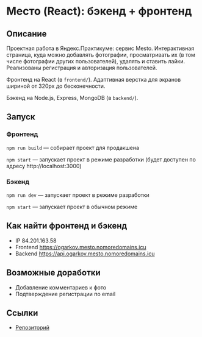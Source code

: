 # Место (React): бэкенд + фронтенд

## Описание

Проектная работа в Яндекс.Практикуме: сервис Mesto. Интерактивная страница, куда можно добавлять фотографии, просматривать их (в том числе фотографии других пользователей), удалять и ставить лайки. Реализованы регистрация и авторизация пользователей.

Фронтенд на React (в `frontend/`). Адаптивная верстка для экранов шириной от 320px до бесконечности. 

Бэкенд на Node.js, Express, MongoDB (в `backend/`).

## Запуск

### Фронтенд

`npm run build` — собирает проект для продакшена

`npm start` — запускает проект в режиме разработки (будет доступен по адресу http://localhost:3000)

### Бэкенд

`npm run dev` — запускает проект в режиме разработки

`npm start` — запускает проект в обычном режиме

## Как найти фронтенд и бэкенд

* IP 84.201.163.58
* Frontend https://ogarkov.mesto.nomoredomains.icu
* Backend https://api.ogarkov.mesto.nomoredomains.icu

## Возможные доработки

* Добавление комментариев к фото
* Подтверждение регистрации по email

## Ссылки

* [Репозиторий](https://github.com/d-ogarkov/react-mesto-api-full)

